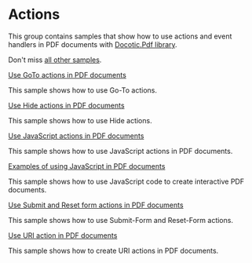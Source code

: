 # Actions
This group contains samples that show how to use actions and event handlers in PDF documents with [Docotic.Pdf library](https://bitmiracle.com/pdf-library/).

Don't miss [all other samples](/Samples).

[Use GoTo actions in PDF documents](/Samples/Actions/GoToAction)

This sample shows how to use Go-To actions.

[Use Hide actions in PDF documents](/Samples/Actions/HideAction)

This sample shows how to use Hide actions.

[Use JavaScript actions in PDF documents](/Samples/Actions/JavaScriptAction)

This sample shows how to use JavaScript actions in PDF documents.

[Examples of using JavaScript in PDF documents](/Samples/Actions/JavaScriptInPdf)

This sample shows how to use JavaScript code to create interactive PDF documents.

[Use Submit and Reset form actions in PDF documents](/Samples/Actions/SubmitResetFormActions)

This sample shows how to use Submit-Form and Reset-Form actions.

[Use URI action in PDF documents](/Samples/Actions/UriAction)

This sample shows how to create URI actions in PDF documents.
